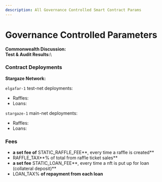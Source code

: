 ```yaml
---
description: All Governance Controlled Smart Contract Params
---
```


# Governance Controlled Parameters

**Commonwealth Discussion:** \
**Test & Audit Results:**\


### Contract Deployments

**Stargaze Network:**

`elgafar-1` test-net deployments:

* Raffles:&#x20;
* Loans:

`stargaze-1` main-net deployments:

* Raffles:
* Loans:

### Fees

* &#x20;**a set fee of** STATIC\_RAFFLE\_FEE**, every time a raffle is created**
* RAFFLE\_TAX**% of total from raffle ticket sales**
* **a set fee** STATIC\_LOAN\_FEE**, every time a nft is put up for loan (collateral deposit)**
* LOAN\_TAX% **of repayment from each loan**
